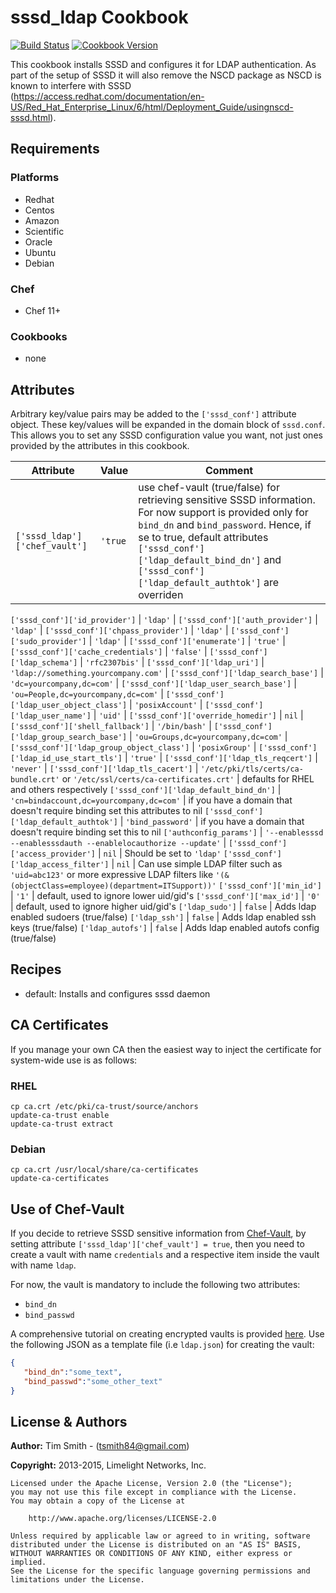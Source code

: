# sssd_ldap Cookbook

[![Build Status](https://travis-ci.org/tas50/chef-sssd_ldap.svg?branch=master)](https://travis-ci.org/tas50/chef-sssd_ldap) [![Cookbook Version](https://img.shields.io/cookbook/v/sssd_ldap.svg)](https://supermarket.chef.io/cookbooks/sssd_ldap)

This cookbook installs SSSD and configures it for LDAP authentication. As part of the setup of SSSD it will also remove the NSCD package as NSCD is known to interfere with SSSD (<https://access.redhat.com/documentation/en-US/Red_Hat_Enterprise_Linux/6/html/Deployment_Guide/usingnscd-sssd.html>).

## Requirements

### Platforms

- Redhat
- Centos
- Amazon
- Scientific
- Oracle
- Ubuntu
- Debian

### Chef

- Chef 11+

### Cookbooks

- none

## Attributes

Arbitrary key/value pairs may be added to the `['sssd_conf']` attribute object. These key/values will be expanded in the domain block of `sssd.conf`. This allows you to set any SSSD configuration value you want, not just ones provided by the attributes in this cookbook.

Attribute                                  | Value                                                                          | Comment
------------------------------------------ | ------------------------------------------------------------------------------ | ------------------------------------------------------------------------------------------------------------------------------------------
`['sssd_ldap']['chef_vault']`              | `'true`                   | use chef-vault (true/false) for retrieving sensitive SSSD information. For now support is provided only for `bind_dn` and `bind_password`. Hence, if se to true, default attributes `['sssd_conf']['ldap_default_bind_dn']` and `['sssd_conf']['ldap_default_authtok']`  are overriden                  

`['sssd_conf']['id_provider']`             | `'ldap'`                                                                       |
`['sssd_conf']['auth_provider']`           | `'ldap'`                                                                       |
`['sssd_conf']['chpass_provider']`         | `'ldap'`                                                                       |
`['sssd_conf']['sudo_provider']`           | `'ldap'`                                                                       |
`['sssd_conf']['enumerate']`               | `'true'`                                                                       |
`['sssd_conf']['cache_credentials']`       | `'false'`                                                                      |
`['sssd_conf']['ldap_schema']`             | `'rfc2307bis'`                                                                 |
`['sssd_conf']['ldap_uri']`                | `'ldap://something.yourcompany.com'`                                           |
`['sssd_conf']['ldap_search_base']`        | `'dc=yourcompany,dc=com'`                                                      |
`['sssd_conf']['ldap_user_search_base']`   | `'ou=People,dc=yourcompany,dc=com'`                                            |
`['sssd_conf']['ldap_user_object_class']`  | `'posixAccount'`                                                               |
`['sssd_conf']['ldap_user_name']`          | `'uid'`                                                                        |
`['sssd_conf']['override_homedir']`        | `nil`                                                                          |
`['sssd_conf']['shell_fallback']`          | `'/bin/bash'`                                                                  |
`['sssd_conf']['ldap_group_search_base']`  | `'ou=Groups,dc=yourcompany,dc=com'`                                            |
`['sssd_conf']['ldap_group_object_class']` | `'posixGroup'`                                                                 |
`['sssd_conf']['ldap_id_use_start_tls']`   | `'true'`                                                                       |
`['sssd_conf']['ldap_tls_reqcert']`        | `'never'`                                                                      |
`['sssd_conf']['ldap_tls_cacert']`         | `'/etc/pki/tls/certs/ca-bundle.crt'` or `'/etc/ssl/certs/ca-certificates.crt'` | defaults for RHEL and others respectively
`['sssd_conf']['ldap_default_bind_dn']`    | `'cn=bindaccount,dc=yourcompany,dc=com'`                                       | if you have a domain that doesn't require binding set this attributes to nil
`['sssd_conf']['ldap_default_authtok']`    | `'bind_password'`                                                              | if you have a domain that doesn't require binding set this to nil
`['authconfig_params']`                    | `'--enablesssd --enablesssdauth --enablelocauthorize --update'`                |
`['sssd_conf']['access_provider']`         | `nil`                                                                          | Should be set to `'ldap'`
`['sssd_conf']['ldap_access_filter']`      | `nil`                                                                          | Can use simple LDAP filter such as `'uid=abc123'` or more expressive LDAP filters like `'(&(objectClass=employee)(department=ITSupport))'`
`['sssd_conf']['min_id']`                  | `'1'`                                                                          | default, used to ignore lower uid/gid's
`['sssd_conf']['max_id']`                  | `'0'`                                                                          | default, used to ignore higher uid/gid's
`['ldap_sudo']`                            | `false`                                                                        | Adds ldap enabled sudoers (true/false)
`['ldap_ssh']`                             | `false`                                                                        | Adds ldap enabled ssh keys (true/false)
`['ldap_autofs']`                          | `false`                                                                        | Adds ldap enabled autofs config (true/false)

## Recipes

- default: Installs and configures sssd daemon

## CA Certificates

If you manage your own CA then the easiest way to inject the certificate for system-wide use is as follows:

### RHEL

```
cp ca.crt /etc/pki/ca-trust/source/anchors
update-ca-trust enable
update-ca-trust extract
```

### Debian

```
cp ca.crt /usr/local/share/ca-certificates
update-ca-certificates
```

## Use of Chef-Vault

If you decide to retrieve SSSD sensitive information from [Chef-Vault](https://docs.chef.io/chef_vault.html), by setting attribute `['sssd_ldap']['chef_vault'] = true`, then you need to create a vault with name `credentials` and a respective item inside the vault with name `ldap`.

For now, the vault is mandatory to include the following two attributes: 
- `bind_dn`
- `bind_passwd`

A comprehensive tutorial on creating encrypted vaults is provided [here](https://blog.chef.io/2016/01/21/chef-vault-what-is-it-and-what-can-it-do-for-you/). Use the following JSON as a template file (i.e `ldap.json`) for creating the vault:

```json
{  
   "bind_dn":"some_text",
   "bind_passwd":"some_other_text"
}
```

## License & Authors

**Author:** Tim Smith - ([tsmith84@gmail.com](mailto:tsmith84@gmail.com))

**Copyright:** 2013-2015, Limelight Networks, Inc.

```text
Licensed under the Apache License, Version 2.0 (the "License");
you may not use this file except in compliance with the License.
You may obtain a copy of the License at

    http://www.apache.org/licenses/LICENSE-2.0

Unless required by applicable law or agreed to in writing, software
distributed under the License is distributed on an "AS IS" BASIS,
WITHOUT WARRANTIES OR CONDITIONS OF ANY KIND, either express or implied.
See the License for the specific language governing permissions and
limitations under the License.
```
